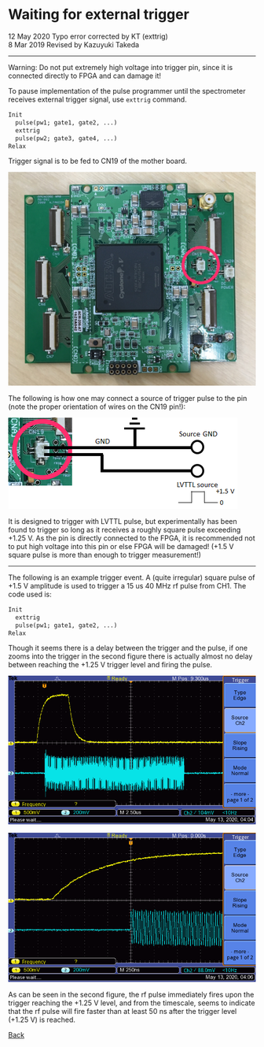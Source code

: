 # Waiting for external trigger

12 May 2020 Typo error corrected by KT (exttrig)  
8 Mar 2019 Revised by Kazuyuki Takeda  

- - -

Warning: Do not put extremely high voltage into trigger pin, since it is connected directly to FPGA and can damage it!

To pause implementation of the pulse programmer until the spectrometer receives external trigger signal, use `exttrig` command.

```
Init
  pulse(pw1; gate1, gate2, ...)
  exttrig
  pulse(pw2; gate3, gate4, ...)
Relax
```

Trigger signal is to be fed to CN19 of the mother board. 

![cn19.png](cn19.png)

The following is how one may connect a source of trigger pulse to the pin (note the proper orientation of wires on the CN19 pin!):

![trigger_circuit.png](trigger_circuit.png)

It is designed to trigger with LVTTL pulse, but experimentally has been found to trigger so long as it receives a roughly square pulse exceeding +1.25 V. As the pin is directly connected to the FPGA, it is recommended not to put high voltage into this pin or else FPGA will be damaged! (+1.5 V square pulse is more than enough to trigger measurement!)

- - -

The following is an example trigger event. A (quite irregular) square pulse of +1.5 V amplitude is used to trigger a 15 us 40 MHz rf pulse from CH1. The code used is:

```
Init
  exttrig
  pulse(pw1; gate1, gate2, ...)
Relax
```

Though it seems there is a delay between the trigger and the pulse, if one zooms into the trigger in the second figure there is actually almost no delay between reaching the +1.25 V trigger level and firing the pulse.

![trigger.BMP](trigger.BMP)

![trigger_magnify.BMP](trigger_magnify.BMP)

As can be seen in the second figure, the rf pulse immediately fires upon the trigger reaching the +1.25 V level, and from the timescale, seems to indicate that the rf pulse will fire faster than at least 50 ns after the trigger level (+1.25 V) is reached.



[Back](../../index.md)
